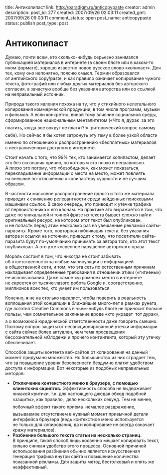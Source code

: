 title: Антикопипаст
link: http://paradigm.ru/anticopypaste
creator: admin
description: 
post_id: 277
created: 2007/09/26 02:03:11
created_gmt: 2007/09/26 09:03:11
comment_status: open
post_name: anticopypaste
status: publish
post_type: post

# Антикопипаст

Думаю, почти всем, кто сколько-нибудь серьезно занимался публикацией материалов в интернете (в своем блоге или в каком-то ином формате), хорошо известно новое русское слово «копипаст». Для тех, кому оно непонятно, поясню смысл. Термин образовался от английского copy/paste, и как правило означает копирование чужого текста, фотографий или любых других материалов без авторского согласия, а зачастую вообще без указания авторства или со ссылкой на неправильный источник.

Природа такого явления похожа на ту, что у стихийного нелегального копирования коммерческой продукции, в том числе программ, музыки и фильмов. А если конкретно, виной тому влияние социальной среды, сформированное национальным менталитетом («Что я, дурак  за это платить, когда все вокруг не платят?!»  риторический вопрос самому себе). Но сейчас я бы хотел затронуть эту тему в более узкой области  именно по отношению к распространению «бесплатных» материалов с неограниченным доступом в интернете.

Стоит начать с того, что 99% тех, кто занимается копипастом, делает это без осознания причин, по которым это плохо и неправильно. А плохо это потому, что «безобидное», как может показаться, перекладывание информации с места на место, может повлиять на внешние по-отношению к копипастеру сущности и не лучшим образом.

В частности массовое распространение одного и того же материала приводит к снижению релевантности среди найденных поисковыми машинами ссылок. В свою очередь, это приводит к утечке трафика от первоисточника к его клонам. На практике это выражается в том, что даже по уникальной и точной фразе из текста бывает сложно найти оригинальный ресурс, на котором этот текст был опубликован, и не попасть перед этим несколько раз на увешанные рекламой сайты-паразиты. Кроме того, повторная публикация текста, без указания автора и ссылки на источник, приводит к тому, что посетители сайта-паразита будут по-умолчанию принимать за автора того, кто этот текст опубликовал. А это уже косвенное нарушение авторского права.

Мораль состоит в том, что никогда не стоит забывать об ответственности за любые манипуляции с информацией в общественной сети, и том, что эта сеть по естественным причинам накладывает определенные требования в отношении этики («гигиены») ее использования. Даже самое «укромное» место в интернете не скроется от тысячеглазого робота Google и, соответственно, миллионов всех тех, кто умеет им пользоваться.

Конечно, я не на столько идеалист, чтобы поверить в реальность воплощения этой концепции в ближайшие много-лет в рамках рунета, где логотип Creative Commons в чьем-нибудь блоге не приносит больше пользы, чем сомнительное заклинание вроде «кто украдет  тот дурак», а о возможной юридической ответственности даже говорить смешно. Поэтому вопрос защиты от несанкционированной утечки информации с сайта сейчас более актуален, чем тема просвещения бессознательной мОлодежи и прочего контингента, который эту утечку обеспечивает.

Способов защиты контента веб-сайтов от копирования на данный момент придумано множество. Но большинство из них страдает тем, что за повышение уровня безопасности бездумно платят удобством доступа к информации. Вот некоторые из подобных неправильных методов:

  * **Отключение контекстного меню в браузере, с помощью клиентских скриптов.** Эффективность способа не выдерживает никакой критики, т.к. для настоящего джедая обход подобной «защиты», как правило,  дело нескольких секунд. Тем не менее, побочный эффект такого приема  немалое раздражение, вызываемое отсутствием в нужный момент привычной детали интерфейса браузера (ведь контекстное меню используется не только для копирования, да и копирование не всегда означает кражу материалов).
  * **Разбиение большого текста статьи на несколько страниц.** В принципе, такой способ лишь косвенно мешает копировать текст, сильно снижая удобство этого процесса. Основной причиной использования разбиения обычно является искусственная генерация трафика внутри сайта и повышение количества показанной рекламы. Для защиты метод бестолковый и опять же неэффективный.